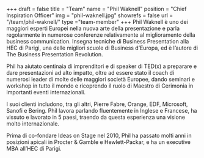 +++
draft		= false
title		= "Team"
name		= "Phil Waknell"
position 	= "Chief Inspiration Officer"
img			= "phil-waknell.jpg"
showrefs	= false
url			= "/team/phil-waknell/"
type		="team-member"
+++
Phil Waknell è uno dei maggiori esperti Europei nella nuova arte della presentazione e parla regolarmente in numerose conferenze relativamente al miglioramento della business communication. Insegna tecniche di Business Presentation alla HEC di Parigi, una delle migliori scuole di Business d’Europa, ed è l’autore di The Business Presentation Revolution. 

Phil ha aiutato centinaia di imprenditori e di speaker di TED(x) a preparare e dare presentazioni ad alto impatto, oltre ad essere stato il coach di numerosi leader di molte delle maggiori società Europee, dando seminari e workshop in tutto il mondo e ricoprendo il ruolo di Maestro di Cerimonia in importanti eventi internazionali. 

I suoi clienti includono, tra gli altri, Pierre Fabre, Orange, EDF, Microsoft, Sanofi e Bering. Phil lavora parlando fluentemente in Inglese e Francese, ha vissuto e lavorato in 5 paesi, traendo da questa esperienza una visione molto internazionale.

Prima di co-fondare Ideas on Stage nel 2010, Phil ha passato molti anni in posizioni apicali in Procter & Gamble e Hewlett-Packar, e ha un executive MBA all’HEC di Parigi.